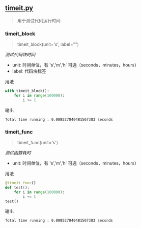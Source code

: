 
## [timeit.py](https://github.com/chenjiandongx/python-utils/blob/master/utils/timeit.py)

> 用于测试代码运行时间


### timeit_block

> timeit_block(unit='s', label="")

*测试代码块时间*

* unit: 时间单位，有 's','m','h' 可选（seconds，minutes，hours）
* label: 代码块标签

用法
```python
with timeit_block():
    for i in range(100000):
        i += 1
```

输出
```shell
Total time running : 0.008527040481567383 seconds
```

### timeit_func

> timeit_func(unit='s')

*测试函数耗时*

* unit: 时间单位，有 's','m','h' 可选（seconds，minutes，hours）

用法
```python
@timeit_func()
def test():
    for i in range(100000):
        i += 1
test()
```

输出
```shell
Total time running : 0.008527040481567383 seconds
```
